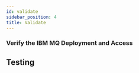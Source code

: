 ```yaml
---
id: validate
sidebar_position: 4
title: Validate
---
```


### Verify the IBM MQ Deployment and Access

## Testing